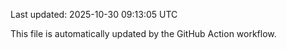 Last updated: 2025-10-30 09:13:05 UTC

This file is automatically updated by the GitHub Action workflow.
